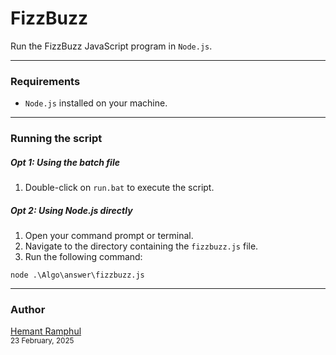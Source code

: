# FizzBuzz

Run the FizzBuzz JavaScript program in `Node.js`.

---

### Requirements

- `Node.js` installed on your machine.

---

### Running the script

##### Opt 1: Using the batch file

1. Double-click on `run.bat` to execute the script.

##### Opt 2: Using Node.js directly

1. Open your command prompt or terminal.
2. Navigate to the directory containing the `fizzbuzz.js` file.
3. Run the following command:

```
node .\Algo\answer\fizzbuzz.js
```

---

### Author

[Hemant Ramphul](https://github.com/hemantramphul/)<br/>
<sup>23 February, 2025</sup>
